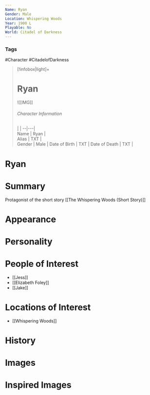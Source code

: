 ```yaml
---
Name: Ryan  
Gender: Male
Location: Whispering Woods
Year: 1900 L
Playable: No
World: Citadel of Darkness
---
```


### Tags
#Character #CitadelofDarkness

> [!infobox|light]+  
> # Ryan  
> ![[IMG]]  
> ###### Character Information
>  |   |
> --|---|  
> Name | Ryan |  
> Alias | TXT |  
> Gender | Male |
> Date of Birth | TXT |
> Date of Death | TXT |

# Ryan

# Summary
Protagonist of the short story [[The Whispering Woods (Short Story)]]

# Appearance

# Personality

# People of Interest
- [[Jess]]
- [[Elizabeth Foley]]
- [[Jake]]
# Locations of Interest
- [[Whispering Woods]]

# History

# Images

# Inspired Images
